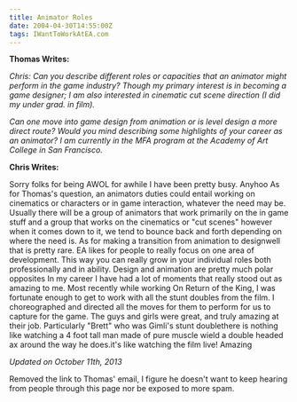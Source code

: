 ```yaml
---
title: Animator Roles
date: 2004-04-30T14:55:00Z
tags: IWantToWorkAtEA.com
---
```

**Thomas Writes:** 

*Chris: Can you describe different roles or capacities that an animator might perform in the game industry? Though my primary interest is in becoming a game designer; I am also interested in cinematic cut scene direction (I did my under grad. in film).*

*Can one move into game design from animation or is level design a more direct route? Would you mind describing some highlights of your career as an animator? I am currently in the MFA program at the Academy of Art College in San Francisco.*

**Chris Writes:**

Sorry folks for being AWOL for awhile I have been pretty busy. Anyhoo As for Thomas's question, an animators duties could entail working on cinematics or characters or in game interaction, whatever the need may be. Usually there will be a group of animators that work primarily on the in game stuff and a group that works on the cinematics or "cut scenes" however when it comes down to it, we tend to bounce back and forth depending on where the need is. As for making a transition from animation to designwell that is pretty rare. EA likes for people to really focus on one area of development. This way you can really grow in your individual roles both professionally and in ability. Design and animation are pretty much polar opposites In my career I have had a lot of moments that really stood out as amazing to me. Most recently while working On Return of the King, I was fortunate enough to get to work with all the stunt doubles from the film. I choreographed and directed all the moves for them to perform for us to capture for the game. The guys and girls were great, and truly amazing at their job. Particularly "Brett" who was Gimli's stunt doublethere is nothing like watching a 4 foot tall man made of pure muscle wield a double headed ax around the way he does.it's like watching the film live! Amazing

*Updated on October 11th, 2013*

Removed the link to Thomas' email, I figure he doesn't want to keep hearing from people through this page nor be exposed to more spam.


